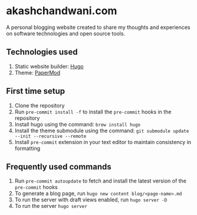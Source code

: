 # akashchandwani.com

A personal blogging website created to share my thoughts and experiences on software technologies and open source tools.

## Technologies used

1. Static website builder: [Hugo](https://gohugo.io/)
2. Theme: [PaperMod](https://themes.gohugo.io/themes/hugo-papermod/)

## First time setup

1. Clone the repository
2. Run `pre-commit install -f` to install the `pre-commit` hooks in the repository
3. Install hugo using the command: `brew install hugo`
4. Install the theme submodule using the command: `git submodule update --init --recursive --remote`
5. Install `pre-commit` extension in your text editor to maintain consistency in formatting

## Frequently used commands

1. Run `pre-commit autoupdate` to fetch and install the latest version of the `pre-commit` hooks
2. To generate a blog page, run `hugo new content blog/<page-name>.md`
3. To run the server with draft views enabled, run `hugo server -D`
4. To run the server `hugo server`
